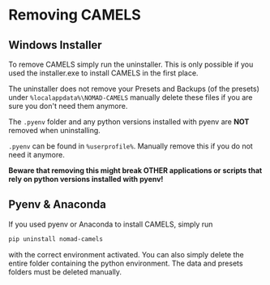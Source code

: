 # Removing CAMELS
## Windows Installer
To remove CAMELS simply run the uninstaller. This is only possible if you used the installer.exe to install CAMELS in the first place.

The uninstaller does not remove your Presets and Backups (of the presets) under `%localappdata%\NOMAD-CAMELS` manually delete these files if you are sure you don't need them anymore. 

The `.pyenv` folder and any python versions installed with pyenv are **NOT** removed when uninstalling.

`.pyenv` can be found in `%userprofile%`. Manually remove this if you do not need it anymore.

**Beware that removing this might break OTHER applications or scripts that rely on python versions installed with pyenv!**

## Pyenv & Anaconda
If you used pyenv or Anaconda to install CAMELS, simply run  
```bash
pip uninstall nomad-camels
```
with the correct environment activated.
You can also simply delete the entire folder containing the python environment.
The data and presets folders must be deleted manually.

